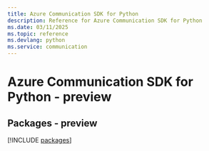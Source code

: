 ```yaml
---
title: Azure Communication SDK for Python
description: Reference for Azure Communication SDK for Python
ms.date: 03/11/2025
ms.topic: reference
ms.devlang: python
ms.service: communication
---
```

# Azure Communication SDK for Python - preview
## Packages - preview
[!INCLUDE [packages](communication-index.md)]